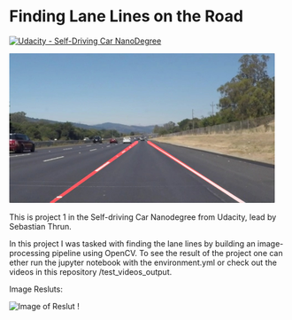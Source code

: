 # **Finding Lane Lines on the Road** 
[![Udacity - Self-Driving Car NanoDegree](https://s3.amazonaws.com/udacity-sdc/github/shield-carnd.svg)](http://www.udacity.com/drive)

<img src="examples/laneLines_thirdPass.jpg" width="480" alt="Combined Image" />


This is project 1 in the Self-driving Car Nanodegree from Udacity, lead by Sebastian Thrun.

In this project I was tasked with finding the lane lines by building an image-processing pipeline using OpenCV. 
To see the result of the project one can ether run the jupyter notebook with the environment.yml or check out the videos in this repository /test_videos_output. 

Image Resluts: 

![Image of Reslut !](https://octodex.github.com/images/yaktocat.png)
